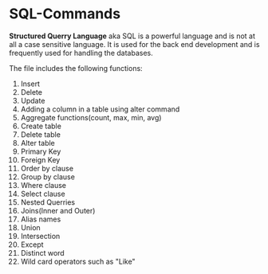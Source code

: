 # SQL-Commands

**Structured Querry Language** aka SQL is a powerful language and is not at all a case sensitive language. 
It is used for the back end development and is frequently used for handling the databases.

The file includes the following functions:

1. Insert
2. Delete
3. Update
4. Adding a column in a table using alter command
5. Aggregate functions(count, max, min, avg)
6. Create table
7. Delete table
8. Alter table
9. Primary Key
10. Foreign Key
11. Order by clause
12. Group by clause
13. Where clause
14. Select clause
15. Nested Querries
16. Joins(Inner and Outer)
17. Alias names
18. Union
19. Intersection
20. Except
21. Distinct word
22. Wild card operators such as "Like"
